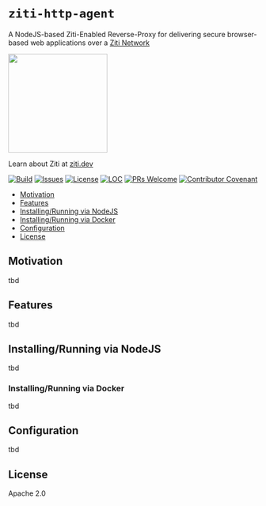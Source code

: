 `ziti-http-agent`
=====================

A NodeJS-based Ziti-Enabled Reverse-Proxy for delivering secure browser-based web applications over a [Ziti Network](https://ziti.dev/about)

<img src="https://ziti.dev/wp-content/uploads/2020/02/ziti.dev_.logo_.png" width="200" />

Learn about Ziti at [ziti.dev](https://ziti.dev)


[![Build](https://github.com/openziti/ziti-http-agent/workflows/Build/badge.svg?branch=main)]()
[![Issues](https://img.shields.io/github/issues-raw/openziti/ziti-http-agent)]()
[![License](https://img.shields.io/badge/License-Apache%202.0-blue.svg)](https://opensource.org/licenses/Apache-2.0)
[![LOC](https://img.shields.io/tokei/lines/github/openziti/ziti-http-agent)]()
[![PRs Welcome](https://img.shields.io/badge/PRs-welcome-brightgreen.svg?style=rounded)](CONTRIBUTING.md)
[![Contributor Covenant](https://img.shields.io/badge/Contributor%20Covenant-v2.0%20adopted-ff69b4.svg)](CODE_OF_CONDUCT.md)



<!-- TOC -->

- [Motivation](#motivation)
- [Features](#features)
- [Installing/Running&nbsp;via&nbsp;NodeJS](#installing-via-NPM)
- [Installing/Running&nbsp;via&nbsp;Docker](#Installing-via-jsDelivr-CDN)
- [Configuration](#configuration)
- [License](#license)

<!-- /TOC -->


## Motivation

tbd

## Features

tbd

## Installing/Running via NodeJS

tbd

### Installing/Running via Docker

tbd


## Configuration

tbd

## License

Apache 2.0



[npm-image]: https://flat.badgen.net/npm/v/@openziti/ziti-sdk-js
[npm-url]: https://www.npmjs.com/package/@openziti/ziti-sdk-js
[install-size-image]: https://flat.badgen.net/packagephobia/install/@openziti/ziti-sdk-js
[install-size-url]: https://packagephobia.now.sh/result?p=@openziti/ziti-sdk-js
